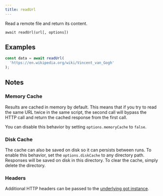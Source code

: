 ```yaml
---
title: readUrl
---
```


<div class="lead">
  Read a remote file and return its content.
</div>

`await readUrl(url[, options])`

## Examples

```js
const data = await readUrl(
  'https://en.wikipedia.org/wiki/Vincent_van_Gogh'
);
```

## Notes

### Memory Cache

Results are cached in memory by default. This means that if you try to
read the same URL twice in the same script, the second call will bypass the HTTP
call and return the cached response from the first call.

You can disable this behavior by setting `options.memoryCache` to `false`.

### Disk Cache

The cache can also be saved on disk so it can persists between runs. To enable
this behavior, set the `options.diskCache` to any directory path. Responses will
be saved on disk in this directory. To clear the cache, simply
delete the directory.

### Headers

Additional HTTP headers can be passed to the [underlying got
instance](https://github.com/sindresorhus/got#headers).
